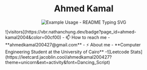 <h1 align="center">Ahmed Kamal</h1>
<p align="center">
  <img src="https://readme-typing-svg.demolab.com/?lines=Hello+,I+am+Ahmed+Kamal+<3;Add+a+bio+to+your+profile!;Add+a+description+to+your+repo!;Make+your+readme+stand+out!&font=Fira%20Code&center=true&width=380&height=50&duration=4000&pause=1000" alt="Example Usage - README Typing SVG">
</p>
![visitors](https://vbr.nathanchung.dev/badge?page_id=ahmed-kamal2004&color=00cf00)
- 📫 How to reach me - **ahmedkamal200427@gmail.com**
- ⚡ About me - **Computer Engineering Student at the University of Cairo**
-![Leetcode Stats](https://leetcard.jacoblin.cool/ahmedkamal200427?theme=unicorn&ext=activity&font=Dancing_Script)

